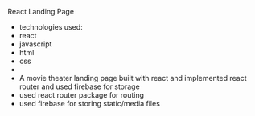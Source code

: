 React Landing Page
- technologies used: 
- react 
- javascript
-  html
-  css
-  
- A movie theater landing page built with react and implemented
react router and used firebase for storage
- used react router package for routing
- used firebase for storing static/media files
